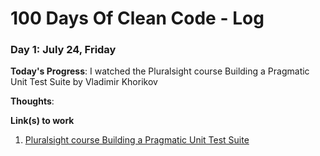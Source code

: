 # 100 Days Of Clean Code - Log

### Day 1: July 24, Friday

**Today's Progress**: I watched the Pluralsight course Building a Pragmatic Unit Test Suite by Vladimir Khorikov

**Thoughts**: 

**Link(s) to work**
1. [Pluralsight course Building a Pragmatic Unit Test Suite](https://app.pluralsight.com/library/courses/pragmatic-unit-testing/table-of-contents)
